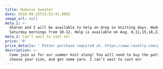 ```yaml
---
title: Humulus Sweater
date: 2018-08-25T15:53:41.000Z
image_url: null
meta_1: >-
  Sharon and I will be available to help on drop in knitting days. Wednesday and
  Saturday mornings from 10-12. Help is available on Aug. 8,11,15,18,22, and 25
meta_2: Can’t wait to cast on!
price: '0'
price_details: ' Patter purchase required at. https://www.ravelry.com/patterns/library/humulus-2'
description: >-
  Come join us for our summer knit along! You will need to buy the pattern,
  choose your size, and get some yarn. I can’t wait to cast on!
---
```








